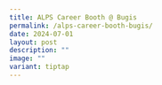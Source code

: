 ```yaml
---
title: ALPS Career Booth @ Bugis
permalink: /alps-career-booth-bugis/
date: 2024-07-01
layout: post
description: ""
image: ""
variant: tiptap
---
```

